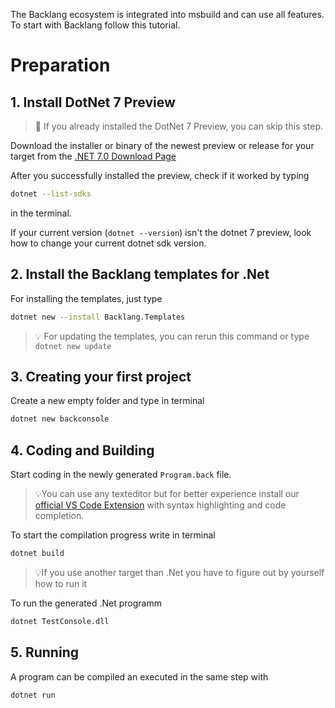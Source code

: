 The Backlang ecosystem is integrated into msbuild and can use all features. To start with Backlang follow this tutorial.

# Preparation

## 1. Install DotNet 7 Preview
> 🚀 If you already installed the DotNet 7 Preview, you can skip this step.

Download the installer or binary of the newest preview or release for your target from the [.NET 7.0 Download Page](https://dotnet.microsoft.com/en-us/download/dotnet/7.0)

After you successfully installed the preview, check if it worked by typing 
```bash
dotnet --list-sdks
```
in the terminal.

If your current version (`dotnet --version`) isn't the dotnet 7 preview, look how to change your current dotnet sdk version.

## 2. Install the Backlang templates for .Net

For installing the templates, just type
```bash
dotnet new --install Backlang.Templates
```

> 💡 For updating the templates, you can rerun this command or type `dotnet new update`

## 3. Creating your first project

Create a new empty folder and type in terminal
```bash
dotnet new backconsole
```

## 4. Coding and Building

Start coding in the newly generated `Program.back` file.

> 💡You can use any texteditor but for better experience install our [official VS Code Extension](https://marketplace.visualstudio.com/items?itemName=furesoft.back) with syntax highlighting and code completion.

To start the compilation progress write in terminal
```bash
dotnet build
```

> 💡If you use another target than .Net you have to figure out by yourself how to run it

To run the generated .Net programm
```bash
dotnet TestConsole.dll
```

## 5. Running

A program can be compiled an executed in the same step with

```bash
dotnet run
```
